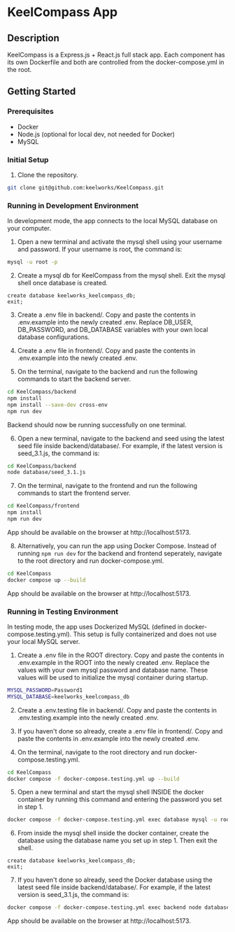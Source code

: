 # KeelCompass App

## Description

KeelCompass is a Express.js + React.js full stack app. Each component has its own Dockerfile and both are controlled from the docker-compose.yml in the root.

## Getting Started

### Prerequisites

- Docker
- Node.js (optional for local dev, not needed for Docker)
- MySQL

### Initial Setup

1. Clone the repository.

```bash
git clone git@github.com:keelworks/KeelCompass.git
```

### Running in Development Environment

In development mode, the app connects to the local MySQL database on your computer.

1. Open a new terminal and activate the mysql shell using your username and password. If your username is root, the command is:

```bash
mysql -u root -p
```

2. Create a mysql db for KeelCompass from the mysql shell. Exit the mysql shell once database is created.

```mysql
create database keelworks_keelcompass_db;
exit;
```

3. Create a .env file in backend/. Copy and paste the contents in .env.example into the newly created .env. Replace DB_USER, DB_PASSWORD, and DB_DATABASE variables with your own local database configurations.

4. Create a .env file in frontend/. Copy and paste the contents in .env.example into the newly created .env.

5. On the terminal, navigate to the backend and run the following commands to start the backend server.

```bash
cd KeelCompass/backend
npm install
npm install --save-dev cross-env
npm run dev
```

Backend should now be running successfully on one terminal.

6. Open a new terminal, navigate to the backend and seed using the latest seed file inside backend/database/. For example, if the latest version is seed_3.1.js, the command is:

```bash
cd KeelCompass/backend
node database/seed_3.1.js
```

7. On the terminal, navigate to the frontend and run the following commands to start the frontend server.

```bash
cd KeelCompass/frontend
npm install
npm run dev
```

App should be available on the browser at http://localhost:5173.

8. Alternatively, you can run the app using Docker Compose. Instead of running `npm run dev` for the backend and frontend seperately, navigate to the root directory and run docker-compose.yml.

```bash
cd KeelCompass
docker compose up --build
```

App should be available on the browser at http://localhost:5173.

### Running in Testing Environment

In testing mode, the app uses Dockerized MySQL (defined in docker-compose.testing.yml). This setup is fully containerized and does not use your local MySQL server.

1. Create a .env file in the ROOT directory. Copy and paste the contents in .env.example in the ROOT into the newly created .env. Replace the values with your own mysql password and database name. These values will be used to initialize the mysql container during startup.

```bash
MYSQL_PASSWORD=Password1
MYSQL_DATABASE=keelworks_keelcompass_db
```

2. Create a .env.testing file in backend/. Copy and paste the contents in .env.testing.example into the newly created .env.

3. If you haven't done so already, create a .env file in frontend/. Copy and paste the contents in .env.example into the newly created .env.

4. On the terminal, navigate to the root directory and run docker-compose.testing.yml.

```bash
cd KeelCompass
docker compose -f docker-compose.testing.yml up --build
```

5. Open a new terminal and start the mysql shell INSIDE the docker container by running this command and entering the password you set in step 1.

```bash
docker compose -f docker-compose.testing.yml exec database mysql -u root -p
```

6. From inside the mysql shell inside the docker container, create the database using the database name you set up in step 1. Then exit the shell.

```mysql
create database keelworks_keelcompass_db;
exit;
```

7. If you haven't done so already, seed the Docker database using the latest seed file inside backend/database/. For example, if the latest version is seed_3.1.js, the command is:

```bash
docker compose -f docker-compose.testing.yml exec backend node database/seed_3.1.js
```

App should be available on the browser at http://localhost:5173.

